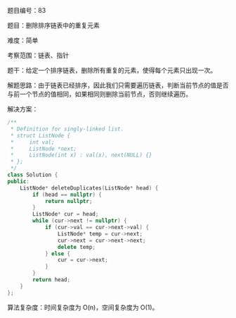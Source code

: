 题目编号：83

题目：删除排序链表中的重复元素

难度：简单

考察范围：链表、指针

题干：给定一个排序链表，删除所有重复的元素，使得每个元素只出现一次。

解题思路：由于链表已经排序，因此我们只需要遍历链表，判断当前节点的值是否与前一个节点的值相同，如果相同则删除当前节点，否则继续遍历。

解决方案：

```cpp
/**
 * Definition for singly-linked list.
 * struct ListNode {
 *     int val;
 *     ListNode *next;
 *     ListNode(int x) : val(x), next(NULL) {}
 * };
 */
class Solution {
public:
    ListNode* deleteDuplicates(ListNode* head) {
        if (head == nullptr) {
            return nullptr;
        }
        ListNode* cur = head;
        while (cur->next != nullptr) {
            if (cur->val == cur->next->val) {
                ListNode* temp = cur->next;
                cur->next = cur->next->next;
                delete temp;
            } else {
                cur = cur->next;
            }
        }
        return head;
    }
};
```

算法复杂度：时间复杂度为 O(n)，空间复杂度为 O(1)。